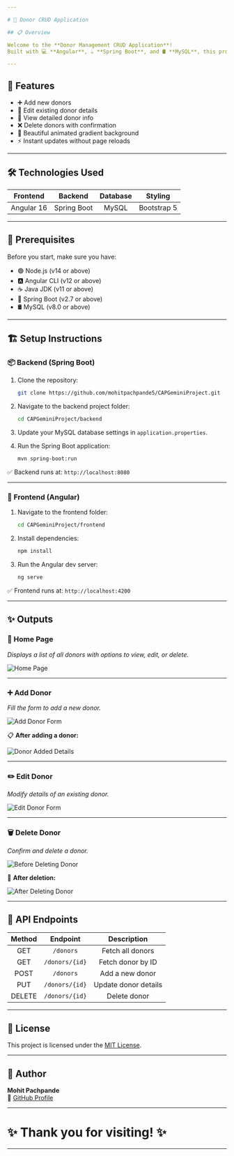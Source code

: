 ```yaml
---

# 🎁 Donor CRUD Application

## 📋 Overview

Welcome to the **Donor Management CRUD Application**!  
Built with 💻 **Angular**, ☕ **Spring Boot**, and 🛢️ **MySQL**, this project helps manage donors with a modern and dynamic UI.

---
```


## 🚀 Features

- ➕ Add new donors
- 📝 Edit existing donor details
- 👀 View detailed donor info
- ❌ Delete donors with confirmation
- 🎨 Beautiful animated gradient background
- ⚡ Instant updates without page reloads

---

## 🛠️ Technologies Used

| Frontend | Backend | Database | Styling |
|:--------:|:-------:|:--------:|:-------:|
| Angular 16 | Spring Boot | MySQL | Bootstrap 5 |

---

## 🧰 Prerequisites

Before you start, make sure you have:

- 🟢 Node.js (v14 or above)
- 🅰️ Angular CLI (v12 or above)
- ☕ Java JDK (v11 or above)
- 🌱 Spring Boot (v2.7 or above)
- 🛢️ MySQL (v8.0 or above)

---

## 🏗️ Setup Instructions

### 📦 Backend (Spring Boot)

1. Clone the repository:

   ```bash
   git clone https://github.com/mohitpachpande5/CAPGeminiProject.git
   ```

2. Navigate to the backend project folder:

   ```bash
   cd CAPGeminiProject/backend
   ```

3. Update your MySQL database settings in `application.properties`.

4. Run the Spring Boot application:

   ```bash
   mvn spring-boot:run
   ```

✅ Backend runs at: `http://localhost:8080`

---

### 🎯 Frontend (Angular)

1. Navigate to the frontend folder:

   ```bash
   cd CAPGeminiProject/frontend
   ```

2. Install dependencies:

   ```bash
   npm install
   ```

3. Run the Angular dev server:

   ```bash
   ng serve
   ```

✅ Frontend runs at: `http://localhost:4200`

---

## ✨ Outputs

### 🏡 Home Page
_Displays a list of all donors with options to view, edit, or delete._

![Home Page](https://github.com/user-attachments/assets/8946e4ec-7806-4b4d-862d-4ee8f54d0c03)

---

### ➕ Add Donor
_Fill the form to add a new donor._

![Add Donor Form](https://github.com/user-attachments/assets/bd72fdf4-8909-4e33-8727-f67bc7ae361b)

📋 **After adding a donor:**

![Donor Added Details](https://github.com/user-attachments/assets/37ee4ae5-3e79-4824-aafc-e06cd68fc7be)

---

### ✏️ Edit Donor
_Modify details of an existing donor._

![Edit Donor Form](https://github.com/user-attachments/assets/72d08b89-b95e-4dfd-b9e3-b1ff7f017430)

---

### 🗑️ Delete Donor
_Confirm and delete a donor._

![Before Deleting Donor](https://github.com/user-attachments/assets/fcbf7763-52bf-4d95-9687-2e94cdae888f)

🧹 **After deletion:**

![After Deleting Donor](https://github.com/user-attachments/assets/5f626971-5f4a-423d-a92a-81f3cf370af3)

---

## 🔗 API Endpoints

| Method | Endpoint | Description |
|:------:|:--------:|:-----------:|
| GET    | `/donors` | Fetch all donors |
| GET    | `/donors/{id}` | Fetch donor by ID |
| POST   | `/donors` | Add a new donor |
| PUT    | `/donors/{id}` | Update donor details |
| DELETE | `/donors/{id}` | Delete donor |

---

## 📜 License

This project is licensed under the [MIT License](LICENSE).

---

## 👤 Author

**Mohit Pachpande**  
🔗 [GitHub Profile](https://github.com/mohitpachpande5)

---

# ✨ Thank you for visiting! ✨

---

